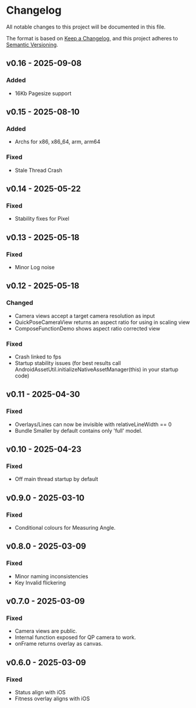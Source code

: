 # Changelog
All notable changes to this project will be documented in this file.

The format is based on [Keep a Changelog](https://keepachangelog.com/en/1.0.0/),
and this project adheres to [Semantic Versioning](https://semver.org/spec/v2.0.0.html).

## v0.16 - 2025-09-08

### Added
- 16Kb Pagesize support


## v0.15 - 2025-08-10

### Added
- Archs for x86, x86_64, arm, arm64

### Fixed
- Stale Thread Crash


## v0.14 - 2025-05-22

### Fixed
- Stability fixes for Pixel

## v0.13 - 2025-05-18

### Fixed
- Minor Log noise

## v0.12 - 2025-05-18

### Changed
- Camera views accept a target camera resolution as input
- QuickPoseCameraView returns an aspect ratio for using in scaling view
- ComposeFunctionDemo shows aspect ratio corrected view

### Fixed
- Crash linked to fps
- Startup stability issues (for best results call AndroidAssetUtil.initializeNativeAssetManager(this) in your startup code)

## v0.11 - 2025-04-30

### Fixed
- Overlays/Lines can now be invisible with relativeLineWidth == 0
- Bundle Smaller by default contains only 'full' model.


## v0.10 - 2025-04-23

### Fixed
- Off main thread startup by default

## v0.9.0 - 2025-03-10

### Fixed
- Conditional colours for Measuring Angle.

## v0.8.0 - 2025-03-09

### Fixed
- Minor naming inconsistencies
- Key Invalid flickering

## v0.7.0 - 2025-03-09

### Fixed
- Camera views are public.
- Internal function exposed for QP camera to work.
- onFrame returns overlay as canvas.

## v0.6.0 - 2025-03-09

### Fixed
- Status align with iOS
- Fitness overlay aligns with iOS
